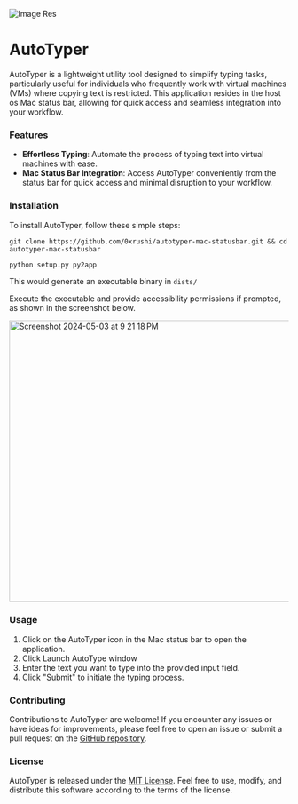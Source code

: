 
![Image Res](https://github.com/0xrushi/autotyper-mac-statusbar/assets/6279035/6345a0a3-91bc-4555-98f8-7a7c26cc8353)

# AutoTyper

AutoTyper is a lightweight utility tool designed to simplify typing tasks, particularly useful for individuals who frequently work with virtual machines (VMs) where copying text is restricted. This application resides in the host os Mac status bar, allowing for quick access and seamless integration into your workflow.

### Features

- **Effortless Typing**: Automate the process of typing text into virtual machines with ease.
- **Mac Status Bar Integration**: Access AutoTyper conveniently from the status bar for quick access and minimal disruption to your workflow.

### Installation

To install AutoTyper, follow these simple steps:

```
git clone https://github.com/0xrushi/autotyper-mac-statusbar.git && cd autotyper-mac-statusbar

python setup.py py2app
```

This would generate an executable binary in `dists/`

Execute the executable and provide accessibility permissions if prompted, as shown in the screenshot below.

<img width="507" alt="Screenshot 2024-05-03 at 9 21 18 PM" src="https://github.com/0xrushi/autotyper-mac-statusbar/assets/6279035/274ea70f-5402-4fb4-ae4d-9b33698cfec8">

### Usage

1. Click on the AutoTyper icon in the Mac status bar to open the application.
2. Click Launch AutoType window
3. Enter the text you want to type into the provided input field.
4. Click "Submit" to initiate the typing process.

### Contributing

Contributions to AutoTyper are welcome! If you encounter any issues or have ideas for improvements, please feel free to open an issue or submit a pull request on the [GitHub repository](https://github.com/your-username/autotyper).

### License

AutoTyper is released under the [MIT License](https://github.com/your-username/autotyper/blob/main/LICENSE). Feel free to use, modify, and distribute this software according to the terms of the license.
